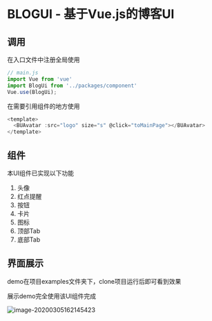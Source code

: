 # BLOGUI - 基于Vue.js的博客UI



## 调用

在入口文件中注册全局使用

```javascript
// main.js
import Vue from 'vue'
import BlogUi from '../packages/component'
Vue.use(BlogUi);
```

在需要引用组件的地方使用

```javascript
<template>
  <BUAvatar :src="logo" size="s" @click="toMainPage"></BUAvatar>
</template>
```



## 组件

本UI组件已实现以下功能

1. 头像
2. 红点提醒
3. 按钮
4. 卡片
5. 图标
6. 顶部Tab
7. 底部Tab



## 界面展示

demo在项目examples文件夹下，clone项目运行后即可看到效果

展示demo完全使用该UI组件完成

![image-20200305162145423](https://upload-images.jianshu.io/upload_images/3289487-9e6ee51676a3127e.png?imageMogr2/auto-orient/strip%7CimageView2/2/w/1240)

